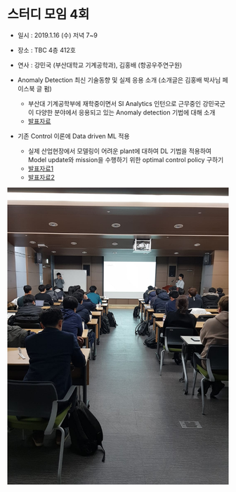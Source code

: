 # 스터디 모임 4회

* 일시 : 2019.1.16 (수) 저녁 7~9
* 장소 : TBC 4층 412호
* 연사 : 강민국 (부산대학교 기계공학과), 김홍배 (항공우주연구원)

* Anomaly Detection 최신 기술동향 및 실제 응용 소개 (소개글은 김홍배 박사님 페이스북 글 펌)
  - 부산대 기계공학부에 재학중이면서 SI Analytics 인턴으로 근무중인 강민국군이 다양한 분야에서 응용되고 있는 Anomaly detection 기법에 대해 소개
  - [발표자료](https://github.com/yoyogo96/AI_Friends/blob/master/study190116/%5BAI%20Friends%5DDeep%20Anomaly%20Detection.pdf)


* 기존 Control 이론에 Data driven ML 적용
  - 실제 산업현장에서  모델링이 어려운 plant에 대하여 DL 기법을 적용하여 Model update와 mission을 수행하기 위한 optimal control policy 구하기
  - [발표자료1](https://github.com/yoyogo96/AI_Friends/blob/master/study190116/1_Quadcopter_grey%20model.pdf)
  - [발표자료2](https://github.com/yoyogo96/AI_Friends/blob/master/study190116/2_Real%20time%20optimal%20control%20using%20DNN.pdf)

![](./190116.jpg)
